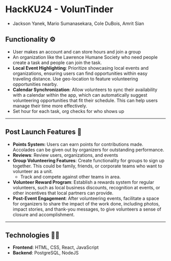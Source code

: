 # HackKU24 - VolunTinder
- Jackson Yanek, Mario Sumanasekara, Cole DuBois, Amrit Sian

## Functionality ⚙️

- User makes an account and can store hours and join a group
- An organization like the Lawrence Humane Society who need people create a task and people can join the task.
- **Local Event Highlighting**: Prioritize showcasing local events and organizations, ensuring users can find opportunities within easy traveling distance. Use geo-location to feature volunteering opportunities nearby.
- **Calendar Synchronization**: Allow volunteers to sync their availability with a calendar within the app, which can automatically suggest volunteering opportunities that fit their schedule. This can help users manage their time more effectively.
- Set hour for each task, org checks for who shows up

---

## Post Launch Features 🚀

- **Points System:** Users can earn points for contributions made. Accolades can be given out by organizers for outstanding performance.
- **Reviews**: Review users, organizations, and events
- **Group Volunteering Features**: Create functionality for groups to sign up together. This could be family, friends, or corporate teams who want to volunteer as a unit.
    - Track and compete against other teams in area.
- **Volunteer Reward Program**: Establish a rewards system for regular volunteers, such as local business discounts, recognition at events, or other incentives that local partners can provide.
- **Post-Event Engagement**: After volunteering events, facilitate a space for organizers to share the impact of the work done, including photos, impact stories, and thank-you messages, to give volunteers a sense of closure and accomplishment.

---

## Technologies 👨‍💻

- **Frontend**: HTML, CSS, React, JavaScript
- **Backend**: PostgreSQL, NodeJS